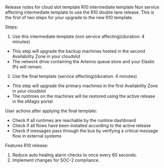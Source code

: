 Release notes for cloud slot template R10 intermediate template
Non service affecting intermediate template to use the R10 double lane release. This is the first of two steps for your upgrade to the new R10 template.

Steps:
1) Use this intermediate template (non service affecting)(duration: 4 minutes)
- This step will upgrade the backup machines hosted in the second Availability Zone in your cloudslot
- The network drive containing the Artemis queue store and your Elastic IPs will remain.

2) Use the final template (service affecting)(duration: 4 minutes)
- This step will upgrade the primary machines in the first Availability Zone in your cloudslot 
- The runtimes on the machines will be restored using the active release in the eMagiz portal
   
User actions after applying the final template:
- Check if all runtimes are reachable by the runtime dashboard
- Check if all flows have been installed according to the active release
- Check if messages pass through the bus by verifying a critical message flow in external systems

Features R10 release:
1) Reduce auto healing alarm checks to once every 60 seconds.
2) Implement changes for SOC-2 compliance.